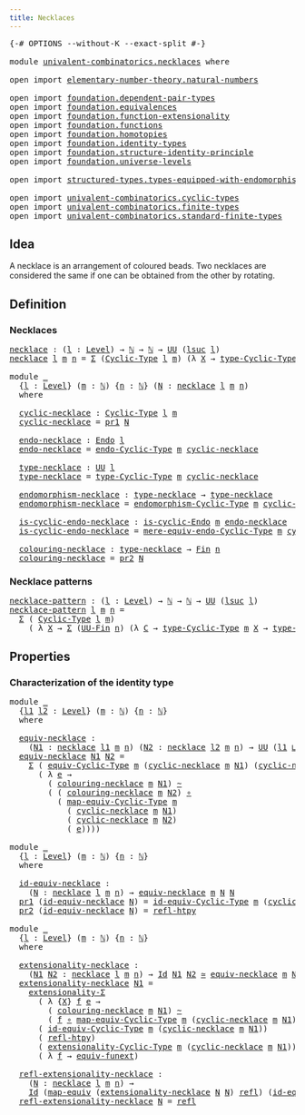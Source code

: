 ```yaml
---
title: Necklaces
---
```


<pre class="Agda"><a id="35" class="Symbol">{-#</a> <a id="39" class="Keyword">OPTIONS</a> <a id="47" class="Pragma">--without-K</a> <a id="59" class="Pragma">--exact-split</a> <a id="73" class="Symbol">#-}</a>

<a id="78" class="Keyword">module</a> <a id="85" href="univalent-combinatorics.necklaces.html" class="Module">univalent-combinatorics.necklaces</a> <a id="119" class="Keyword">where</a>

<a id="126" class="Keyword">open</a> <a id="131" class="Keyword">import</a> <a id="138" href="elementary-number-theory.natural-numbers.html" class="Module">elementary-number-theory.natural-numbers</a>

<a id="180" class="Keyword">open</a> <a id="185" class="Keyword">import</a> <a id="192" href="foundation.dependent-pair-types.html" class="Module">foundation.dependent-pair-types</a>
<a id="224" class="Keyword">open</a> <a id="229" class="Keyword">import</a> <a id="236" href="foundation.equivalences.html" class="Module">foundation.equivalences</a>
<a id="260" class="Keyword">open</a> <a id="265" class="Keyword">import</a> <a id="272" href="foundation.function-extensionality.html" class="Module">foundation.function-extensionality</a>
<a id="307" class="Keyword">open</a> <a id="312" class="Keyword">import</a> <a id="319" href="foundation.functions.html" class="Module">foundation.functions</a>
<a id="340" class="Keyword">open</a> <a id="345" class="Keyword">import</a> <a id="352" href="foundation.homotopies.html" class="Module">foundation.homotopies</a>
<a id="374" class="Keyword">open</a> <a id="379" class="Keyword">import</a> <a id="386" href="foundation.identity-types.html" class="Module">foundation.identity-types</a>
<a id="412" class="Keyword">open</a> <a id="417" class="Keyword">import</a> <a id="424" href="foundation.structure-identity-principle.html" class="Module">foundation.structure-identity-principle</a>
<a id="464" class="Keyword">open</a> <a id="469" class="Keyword">import</a> <a id="476" href="foundation.universe-levels.html" class="Module">foundation.universe-levels</a>

<a id="504" class="Keyword">open</a> <a id="509" class="Keyword">import</a> <a id="516" href="structured-types.types-equipped-with-endomorphisms.html" class="Module">structured-types.types-equipped-with-endomorphisms</a>

<a id="568" class="Keyword">open</a> <a id="573" class="Keyword">import</a> <a id="580" href="univalent-combinatorics.cyclic-types.html" class="Module">univalent-combinatorics.cyclic-types</a>
<a id="617" class="Keyword">open</a> <a id="622" class="Keyword">import</a> <a id="629" href="univalent-combinatorics.finite-types.html" class="Module">univalent-combinatorics.finite-types</a>
<a id="666" class="Keyword">open</a> <a id="671" class="Keyword">import</a> <a id="678" href="univalent-combinatorics.standard-finite-types.html" class="Module">univalent-combinatorics.standard-finite-types</a>
</pre>
## Idea

A necklace is an arrangement of coloured beads. Two necklaces are considered the same if one can be obtained from the other by rotating.

## Definition

### Necklaces

<pre class="Agda"><a id="necklace"></a><a id="914" href="univalent-combinatorics.necklaces.html#914" class="Function">necklace</a> <a id="923" class="Symbol">:</a> <a id="925" class="Symbol">(</a><a id="926" href="univalent-combinatorics.necklaces.html#926" class="Bound">l</a> <a id="928" class="Symbol">:</a> <a id="930" href="Agda.Primitive.html#597" class="Postulate">Level</a><a id="935" class="Symbol">)</a> <a id="937" class="Symbol">→</a> <a id="939" href="elementary-number-theory.natural-numbers.html#1458" class="Datatype">ℕ</a> <a id="941" class="Symbol">→</a> <a id="943" href="elementary-number-theory.natural-numbers.html#1458" class="Datatype">ℕ</a> <a id="945" class="Symbol">→</a> <a id="947" href="foundation-core.universe-levels.html#235" class="Primitive">UU</a> <a id="950" class="Symbol">(</a><a id="951" href="Agda.Primitive.html#780" class="Primitive">lsuc</a> <a id="956" href="univalent-combinatorics.necklaces.html#926" class="Bound">l</a><a id="957" class="Symbol">)</a>
<a id="959" href="univalent-combinatorics.necklaces.html#914" class="Function">necklace</a> <a id="968" href="univalent-combinatorics.necklaces.html#968" class="Bound">l</a> <a id="970" href="univalent-combinatorics.necklaces.html#970" class="Bound">m</a> <a id="972" href="univalent-combinatorics.necklaces.html#972" class="Bound">n</a> <a id="974" class="Symbol">=</a> <a id="976" href="foundation-core.dependent-pair-types.html#515" class="Record">Σ</a> <a id="978" class="Symbol">(</a><a id="979" href="univalent-combinatorics.cyclic-types.html#4237" class="Function">Cyclic-Type</a> <a id="991" href="univalent-combinatorics.necklaces.html#968" class="Bound">l</a> <a id="993" href="univalent-combinatorics.necklaces.html#970" class="Bound">m</a><a id="994" class="Symbol">)</a> <a id="996" class="Symbol">(λ</a> <a id="999" href="univalent-combinatorics.necklaces.html#999" class="Bound">X</a> <a id="1001" class="Symbol">→</a> <a id="1003" href="univalent-combinatorics.cyclic-types.html#4450" class="Function">type-Cyclic-Type</a> <a id="1020" href="univalent-combinatorics.necklaces.html#970" class="Bound">m</a> <a id="1022" href="univalent-combinatorics.necklaces.html#999" class="Bound">X</a> <a id="1024" class="Symbol">→</a> <a id="1026" href="univalent-combinatorics.standard-finite-types.html#2293" class="Function">Fin</a> <a id="1030" href="univalent-combinatorics.necklaces.html#972" class="Bound">n</a><a id="1031" class="Symbol">)</a>

<a id="1034" class="Keyword">module</a> <a id="1041" href="univalent-combinatorics.necklaces.html#1041" class="Module">_</a>
  <a id="1045" class="Symbol">{</a><a id="1046" href="univalent-combinatorics.necklaces.html#1046" class="Bound">l</a> <a id="1048" class="Symbol">:</a> <a id="1050" href="Agda.Primitive.html#597" class="Postulate">Level</a><a id="1055" class="Symbol">}</a> <a id="1057" class="Symbol">(</a><a id="1058" href="univalent-combinatorics.necklaces.html#1058" class="Bound">m</a> <a id="1060" class="Symbol">:</a> <a id="1062" href="elementary-number-theory.natural-numbers.html#1458" class="Datatype">ℕ</a><a id="1063" class="Symbol">)</a> <a id="1065" class="Symbol">{</a><a id="1066" href="univalent-combinatorics.necklaces.html#1066" class="Bound">n</a> <a id="1068" class="Symbol">:</a> <a id="1070" href="elementary-number-theory.natural-numbers.html#1458" class="Datatype">ℕ</a><a id="1071" class="Symbol">}</a> <a id="1073" class="Symbol">(</a><a id="1074" href="univalent-combinatorics.necklaces.html#1074" class="Bound">N</a> <a id="1076" class="Symbol">:</a> <a id="1078" href="univalent-combinatorics.necklaces.html#914" class="Function">necklace</a> <a id="1087" href="univalent-combinatorics.necklaces.html#1046" class="Bound">l</a> <a id="1089" href="univalent-combinatorics.necklaces.html#1058" class="Bound">m</a> <a id="1091" href="univalent-combinatorics.necklaces.html#1066" class="Bound">n</a><a id="1092" class="Symbol">)</a>
  <a id="1096" class="Keyword">where</a>

  <a id="1105" href="univalent-combinatorics.necklaces.html#1105" class="Function">cyclic-necklace</a> <a id="1121" class="Symbol">:</a> <a id="1123" href="univalent-combinatorics.cyclic-types.html#4237" class="Function">Cyclic-Type</a> <a id="1135" href="univalent-combinatorics.necklaces.html#1046" class="Bound">l</a> <a id="1137" href="univalent-combinatorics.necklaces.html#1058" class="Bound">m</a>
  <a id="1141" href="univalent-combinatorics.necklaces.html#1105" class="Function">cyclic-necklace</a> <a id="1157" class="Symbol">=</a> <a id="1159" href="foundation-core.dependent-pair-types.html#605" class="Field">pr1</a> <a id="1163" href="univalent-combinatorics.necklaces.html#1074" class="Bound">N</a>

  <a id="1168" href="univalent-combinatorics.necklaces.html#1168" class="Function">endo-necklace</a> <a id="1182" class="Symbol">:</a> <a id="1184" href="structured-types.types-equipped-with-endomorphisms.html#454" class="Function">Endo</a> <a id="1189" href="univalent-combinatorics.necklaces.html#1046" class="Bound">l</a>
  <a id="1193" href="univalent-combinatorics.necklaces.html#1168" class="Function">endo-necklace</a> <a id="1207" class="Symbol">=</a> <a id="1209" href="univalent-combinatorics.cyclic-types.html#4394" class="Function">endo-Cyclic-Type</a> <a id="1226" href="univalent-combinatorics.necklaces.html#1058" class="Bound">m</a> <a id="1228" href="univalent-combinatorics.necklaces.html#1105" class="Function">cyclic-necklace</a>

  <a id="1247" href="univalent-combinatorics.necklaces.html#1247" class="Function">type-necklace</a> <a id="1261" class="Symbol">:</a> <a id="1263" href="foundation-core.universe-levels.html#235" class="Primitive">UU</a> <a id="1266" href="univalent-combinatorics.necklaces.html#1046" class="Bound">l</a>
  <a id="1270" href="univalent-combinatorics.necklaces.html#1247" class="Function">type-necklace</a> <a id="1284" class="Symbol">=</a> <a id="1286" href="univalent-combinatorics.cyclic-types.html#4450" class="Function">type-Cyclic-Type</a> <a id="1303" href="univalent-combinatorics.necklaces.html#1058" class="Bound">m</a> <a id="1305" href="univalent-combinatorics.necklaces.html#1105" class="Function">cyclic-necklace</a>

  <a id="1324" href="univalent-combinatorics.necklaces.html#1324" class="Function">endomorphism-necklace</a> <a id="1346" class="Symbol">:</a> <a id="1348" href="univalent-combinatorics.necklaces.html#1247" class="Function">type-necklace</a> <a id="1362" class="Symbol">→</a> <a id="1364" href="univalent-combinatorics.necklaces.html#1247" class="Function">type-necklace</a>
  <a id="1380" href="univalent-combinatorics.necklaces.html#1324" class="Function">endomorphism-necklace</a> <a id="1402" class="Symbol">=</a> <a id="1404" href="univalent-combinatorics.cyclic-types.html#4525" class="Function">endomorphism-Cyclic-Type</a> <a id="1429" href="univalent-combinatorics.necklaces.html#1058" class="Bound">m</a> <a id="1431" href="univalent-combinatorics.necklaces.html#1105" class="Function">cyclic-necklace</a>

  <a id="1450" href="univalent-combinatorics.necklaces.html#1450" class="Function">is-cyclic-endo-necklace</a> <a id="1474" class="Symbol">:</a> <a id="1476" href="univalent-combinatorics.cyclic-types.html#4133" class="Function">is-cyclic-Endo</a> <a id="1491" href="univalent-combinatorics.necklaces.html#1058" class="Bound">m</a> <a id="1493" href="univalent-combinatorics.necklaces.html#1168" class="Function">endo-necklace</a>
  <a id="1509" href="univalent-combinatorics.necklaces.html#1450" class="Function">is-cyclic-endo-necklace</a> <a id="1533" class="Symbol">=</a> <a id="1535" href="univalent-combinatorics.cyclic-types.html#4655" class="Function">mere-equiv-endo-Cyclic-Type</a> <a id="1563" href="univalent-combinatorics.necklaces.html#1058" class="Bound">m</a> <a id="1565" href="univalent-combinatorics.necklaces.html#1105" class="Function">cyclic-necklace</a>

  <a id="1584" href="univalent-combinatorics.necklaces.html#1584" class="Function">colouring-necklace</a> <a id="1603" class="Symbol">:</a> <a id="1605" href="univalent-combinatorics.necklaces.html#1247" class="Function">type-necklace</a> <a id="1619" class="Symbol">→</a> <a id="1621" href="univalent-combinatorics.standard-finite-types.html#2293" class="Function">Fin</a> <a id="1625" href="univalent-combinatorics.necklaces.html#1066" class="Bound">n</a>
  <a id="1629" href="univalent-combinatorics.necklaces.html#1584" class="Function">colouring-necklace</a> <a id="1648" class="Symbol">=</a> <a id="1650" href="foundation-core.dependent-pair-types.html#617" class="Field">pr2</a> <a id="1654" href="univalent-combinatorics.necklaces.html#1074" class="Bound">N</a>
</pre>
### Necklace patterns

<pre class="Agda"><a id="necklace-pattern"></a><a id="1692" href="univalent-combinatorics.necklaces.html#1692" class="Function">necklace-pattern</a> <a id="1709" class="Symbol">:</a> <a id="1711" class="Symbol">(</a><a id="1712" href="univalent-combinatorics.necklaces.html#1712" class="Bound">l</a> <a id="1714" class="Symbol">:</a> <a id="1716" href="Agda.Primitive.html#597" class="Postulate">Level</a><a id="1721" class="Symbol">)</a> <a id="1723" class="Symbol">→</a> <a id="1725" href="elementary-number-theory.natural-numbers.html#1458" class="Datatype">ℕ</a> <a id="1727" class="Symbol">→</a> <a id="1729" href="elementary-number-theory.natural-numbers.html#1458" class="Datatype">ℕ</a> <a id="1731" class="Symbol">→</a> <a id="1733" href="foundation-core.universe-levels.html#235" class="Primitive">UU</a> <a id="1736" class="Symbol">(</a><a id="1737" href="Agda.Primitive.html#780" class="Primitive">lsuc</a> <a id="1742" href="univalent-combinatorics.necklaces.html#1712" class="Bound">l</a><a id="1743" class="Symbol">)</a>
<a id="1745" href="univalent-combinatorics.necklaces.html#1692" class="Function">necklace-pattern</a> <a id="1762" href="univalent-combinatorics.necklaces.html#1762" class="Bound">l</a> <a id="1764" href="univalent-combinatorics.necklaces.html#1764" class="Bound">m</a> <a id="1766" href="univalent-combinatorics.necklaces.html#1766" class="Bound">n</a> <a id="1768" class="Symbol">=</a>
  <a id="1772" href="foundation-core.dependent-pair-types.html#515" class="Record">Σ</a> <a id="1774" class="Symbol">(</a> <a id="1776" href="univalent-combinatorics.cyclic-types.html#4237" class="Function">Cyclic-Type</a> <a id="1788" href="univalent-combinatorics.necklaces.html#1762" class="Bound">l</a> <a id="1790" href="univalent-combinatorics.necklaces.html#1764" class="Bound">m</a><a id="1791" class="Symbol">)</a>
    <a id="1797" class="Symbol">(</a> <a id="1799" class="Symbol">λ</a> <a id="1801" href="univalent-combinatorics.necklaces.html#1801" class="Bound">X</a> <a id="1803" class="Symbol">→</a> <a id="1805" href="foundation-core.dependent-pair-types.html#515" class="Record">Σ</a> <a id="1807" class="Symbol">(</a><a id="1808" href="univalent-combinatorics.finite-types.html#5610" class="Function">UU-Fin</a> <a id="1815" href="univalent-combinatorics.necklaces.html#1766" class="Bound">n</a><a id="1816" class="Symbol">)</a> <a id="1818" class="Symbol">(λ</a> <a id="1821" href="univalent-combinatorics.necklaces.html#1821" class="Bound">C</a> <a id="1823" class="Symbol">→</a> <a id="1825" href="univalent-combinatorics.cyclic-types.html#4450" class="Function">type-Cyclic-Type</a> <a id="1842" href="univalent-combinatorics.necklaces.html#1764" class="Bound">m</a> <a id="1844" href="univalent-combinatorics.necklaces.html#1801" class="Bound">X</a> <a id="1846" class="Symbol">→</a> <a id="1848" href="univalent-combinatorics.finite-types.html#5672" class="Function">type-UU-Fin</a> <a id="1860" href="univalent-combinatorics.necklaces.html#1821" class="Bound">C</a><a id="1861" class="Symbol">))</a>
</pre>
## Properties

### Characterization of the identity type

<pre class="Agda"><a id="1935" class="Keyword">module</a> <a id="1942" href="univalent-combinatorics.necklaces.html#1942" class="Module">_</a>
  <a id="1946" class="Symbol">{</a><a id="1947" href="univalent-combinatorics.necklaces.html#1947" class="Bound">l1</a> <a id="1950" href="univalent-combinatorics.necklaces.html#1950" class="Bound">l2</a> <a id="1953" class="Symbol">:</a> <a id="1955" href="Agda.Primitive.html#597" class="Postulate">Level</a><a id="1960" class="Symbol">}</a> <a id="1962" class="Symbol">(</a><a id="1963" href="univalent-combinatorics.necklaces.html#1963" class="Bound">m</a> <a id="1965" class="Symbol">:</a> <a id="1967" href="elementary-number-theory.natural-numbers.html#1458" class="Datatype">ℕ</a><a id="1968" class="Symbol">)</a> <a id="1970" class="Symbol">{</a><a id="1971" href="univalent-combinatorics.necklaces.html#1971" class="Bound">n</a> <a id="1973" class="Symbol">:</a> <a id="1975" href="elementary-number-theory.natural-numbers.html#1458" class="Datatype">ℕ</a><a id="1976" class="Symbol">}</a>
  <a id="1980" class="Keyword">where</a>
  
  <a id="1991" href="univalent-combinatorics.necklaces.html#1991" class="Function">equiv-necklace</a> <a id="2006" class="Symbol">:</a>
    <a id="2012" class="Symbol">(</a><a id="2013" href="univalent-combinatorics.necklaces.html#2013" class="Bound">N1</a> <a id="2016" class="Symbol">:</a> <a id="2018" href="univalent-combinatorics.necklaces.html#914" class="Function">necklace</a> <a id="2027" href="univalent-combinatorics.necklaces.html#1947" class="Bound">l1</a> <a id="2030" href="univalent-combinatorics.necklaces.html#1963" class="Bound">m</a> <a id="2032" href="univalent-combinatorics.necklaces.html#1971" class="Bound">n</a><a id="2033" class="Symbol">)</a> <a id="2035" class="Symbol">(</a><a id="2036" href="univalent-combinatorics.necklaces.html#2036" class="Bound">N2</a> <a id="2039" class="Symbol">:</a> <a id="2041" href="univalent-combinatorics.necklaces.html#914" class="Function">necklace</a> <a id="2050" href="univalent-combinatorics.necklaces.html#1950" class="Bound">l2</a> <a id="2053" href="univalent-combinatorics.necklaces.html#1963" class="Bound">m</a> <a id="2055" href="univalent-combinatorics.necklaces.html#1971" class="Bound">n</a><a id="2056" class="Symbol">)</a> <a id="2058" class="Symbol">→</a> <a id="2060" href="foundation-core.universe-levels.html#235" class="Primitive">UU</a> <a id="2063" class="Symbol">(</a><a id="2064" href="univalent-combinatorics.necklaces.html#1947" class="Bound">l1</a> <a id="2067" href="Agda.Primitive.html#810" class="Primitive Operator">⊔</a> <a id="2069" href="univalent-combinatorics.necklaces.html#1950" class="Bound">l2</a><a id="2071" class="Symbol">)</a>
  <a id="2075" href="univalent-combinatorics.necklaces.html#1991" class="Function">equiv-necklace</a> <a id="2090" href="univalent-combinatorics.necklaces.html#2090" class="Bound">N1</a> <a id="2093" href="univalent-combinatorics.necklaces.html#2093" class="Bound">N2</a> <a id="2096" class="Symbol">=</a>
    <a id="2102" href="foundation-core.dependent-pair-types.html#515" class="Record">Σ</a> <a id="2104" class="Symbol">(</a> <a id="2106" href="univalent-combinatorics.cyclic-types.html#6284" class="Function">equiv-Cyclic-Type</a> <a id="2124" href="univalent-combinatorics.necklaces.html#1963" class="Bound">m</a> <a id="2126" class="Symbol">(</a><a id="2127" href="univalent-combinatorics.necklaces.html#1105" class="Function">cyclic-necklace</a> <a id="2143" href="univalent-combinatorics.necklaces.html#1963" class="Bound">m</a> <a id="2145" href="univalent-combinatorics.necklaces.html#2090" class="Bound">N1</a><a id="2147" class="Symbol">)</a> <a id="2149" class="Symbol">(</a><a id="2150" href="univalent-combinatorics.necklaces.html#1105" class="Function">cyclic-necklace</a> <a id="2166" href="univalent-combinatorics.necklaces.html#1963" class="Bound">m</a> <a id="2168" href="univalent-combinatorics.necklaces.html#2093" class="Bound">N2</a><a id="2170" class="Symbol">))</a>
      <a id="2179" class="Symbol">(</a> <a id="2181" class="Symbol">λ</a> <a id="2183" href="univalent-combinatorics.necklaces.html#2183" class="Bound">e</a> <a id="2185" class="Symbol">→</a>
        <a id="2195" class="Symbol">(</a> <a id="2197" href="univalent-combinatorics.necklaces.html#1584" class="Function">colouring-necklace</a> <a id="2216" href="univalent-combinatorics.necklaces.html#1963" class="Bound">m</a> <a id="2218" href="univalent-combinatorics.necklaces.html#2090" class="Bound">N1</a><a id="2220" class="Symbol">)</a> <a id="2222" href="foundation-core.homotopies.html#627" class="Function Operator">~</a>
        <a id="2232" class="Symbol">(</a> <a id="2234" class="Symbol">(</a> <a id="2236" href="univalent-combinatorics.necklaces.html#1584" class="Function">colouring-necklace</a> <a id="2255" href="univalent-combinatorics.necklaces.html#1963" class="Bound">m</a> <a id="2257" href="univalent-combinatorics.necklaces.html#2093" class="Bound">N2</a><a id="2259" class="Symbol">)</a> <a id="2261" href="foundation-core.functions.html#420" class="Function Operator">∘</a>
          <a id="2273" class="Symbol">(</a> <a id="2275" href="univalent-combinatorics.cyclic-types.html#6591" class="Function">map-equiv-Cyclic-Type</a> <a id="2297" href="univalent-combinatorics.necklaces.html#1963" class="Bound">m</a>
            <a id="2311" class="Symbol">(</a> <a id="2313" href="univalent-combinatorics.necklaces.html#1105" class="Function">cyclic-necklace</a> <a id="2329" href="univalent-combinatorics.necklaces.html#1963" class="Bound">m</a> <a id="2331" href="univalent-combinatorics.necklaces.html#2090" class="Bound">N1</a><a id="2333" class="Symbol">)</a>
            <a id="2347" class="Symbol">(</a> <a id="2349" href="univalent-combinatorics.necklaces.html#1105" class="Function">cyclic-necklace</a> <a id="2365" href="univalent-combinatorics.necklaces.html#1963" class="Bound">m</a> <a id="2367" href="univalent-combinatorics.necklaces.html#2093" class="Bound">N2</a><a id="2369" class="Symbol">)</a>
            <a id="2383" class="Symbol">(</a> <a id="2385" href="univalent-combinatorics.necklaces.html#2183" class="Bound">e</a><a id="2386" class="Symbol">))))</a>

<a id="2392" class="Keyword">module</a> <a id="2399" href="univalent-combinatorics.necklaces.html#2399" class="Module">_</a>
  <a id="2403" class="Symbol">{</a><a id="2404" href="univalent-combinatorics.necklaces.html#2404" class="Bound">l</a> <a id="2406" class="Symbol">:</a> <a id="2408" href="Agda.Primitive.html#597" class="Postulate">Level</a><a id="2413" class="Symbol">}</a> <a id="2415" class="Symbol">(</a><a id="2416" href="univalent-combinatorics.necklaces.html#2416" class="Bound">m</a> <a id="2418" class="Symbol">:</a> <a id="2420" href="elementary-number-theory.natural-numbers.html#1458" class="Datatype">ℕ</a><a id="2421" class="Symbol">)</a> <a id="2423" class="Symbol">{</a><a id="2424" href="univalent-combinatorics.necklaces.html#2424" class="Bound">n</a> <a id="2426" class="Symbol">:</a> <a id="2428" href="elementary-number-theory.natural-numbers.html#1458" class="Datatype">ℕ</a><a id="2429" class="Symbol">}</a>
  <a id="2433" class="Keyword">where</a>

  <a id="2442" href="univalent-combinatorics.necklaces.html#2442" class="Function">id-equiv-necklace</a> <a id="2460" class="Symbol">:</a>
    <a id="2466" class="Symbol">(</a><a id="2467" href="univalent-combinatorics.necklaces.html#2467" class="Bound">N</a> <a id="2469" class="Symbol">:</a> <a id="2471" href="univalent-combinatorics.necklaces.html#914" class="Function">necklace</a> <a id="2480" href="univalent-combinatorics.necklaces.html#2404" class="Bound">l</a> <a id="2482" href="univalent-combinatorics.necklaces.html#2416" class="Bound">m</a> <a id="2484" href="univalent-combinatorics.necklaces.html#2424" class="Bound">n</a><a id="2485" class="Symbol">)</a> <a id="2487" class="Symbol">→</a> <a id="2489" href="univalent-combinatorics.necklaces.html#1991" class="Function">equiv-necklace</a> <a id="2504" href="univalent-combinatorics.necklaces.html#2416" class="Bound">m</a> <a id="2506" href="univalent-combinatorics.necklaces.html#2467" class="Bound">N</a> <a id="2508" href="univalent-combinatorics.necklaces.html#2467" class="Bound">N</a>
  <a id="2512" href="foundation-core.dependent-pair-types.html#605" class="Field">pr1</a> <a id="2516" class="Symbol">(</a><a id="2517" href="univalent-combinatorics.necklaces.html#2442" class="Function">id-equiv-necklace</a> <a id="2535" href="univalent-combinatorics.necklaces.html#2535" class="Bound">N</a><a id="2536" class="Symbol">)</a> <a id="2538" class="Symbol">=</a> <a id="2540" href="univalent-combinatorics.cyclic-types.html#7123" class="Function">id-equiv-Cyclic-Type</a> <a id="2561" href="univalent-combinatorics.necklaces.html#2416" class="Bound">m</a> <a id="2563" class="Symbol">(</a><a id="2564" href="univalent-combinatorics.necklaces.html#1105" class="Function">cyclic-necklace</a> <a id="2580" href="univalent-combinatorics.necklaces.html#2416" class="Bound">m</a> <a id="2582" href="univalent-combinatorics.necklaces.html#2535" class="Bound">N</a><a id="2583" class="Symbol">)</a>
  <a id="2587" href="foundation-core.dependent-pair-types.html#617" class="Field">pr2</a> <a id="2591" class="Symbol">(</a><a id="2592" href="univalent-combinatorics.necklaces.html#2442" class="Function">id-equiv-necklace</a> <a id="2610" href="univalent-combinatorics.necklaces.html#2610" class="Bound">N</a><a id="2611" class="Symbol">)</a> <a id="2613" class="Symbol">=</a> <a id="2615" href="foundation-core.homotopies.html#741" class="Function">refl-htpy</a>

<a id="2626" class="Keyword">module</a> <a id="2633" href="univalent-combinatorics.necklaces.html#2633" class="Module">_</a>
  <a id="2637" class="Symbol">{</a><a id="2638" href="univalent-combinatorics.necklaces.html#2638" class="Bound">l</a> <a id="2640" class="Symbol">:</a> <a id="2642" href="Agda.Primitive.html#597" class="Postulate">Level</a><a id="2647" class="Symbol">}</a> <a id="2649" class="Symbol">(</a><a id="2650" href="univalent-combinatorics.necklaces.html#2650" class="Bound">m</a> <a id="2652" class="Symbol">:</a> <a id="2654" href="elementary-number-theory.natural-numbers.html#1458" class="Datatype">ℕ</a><a id="2655" class="Symbol">)</a> <a id="2657" class="Symbol">{</a><a id="2658" href="univalent-combinatorics.necklaces.html#2658" class="Bound">n</a> <a id="2660" class="Symbol">:</a> <a id="2662" href="elementary-number-theory.natural-numbers.html#1458" class="Datatype">ℕ</a><a id="2663" class="Symbol">}</a>
  <a id="2667" class="Keyword">where</a>
  
  <a id="2678" href="univalent-combinatorics.necklaces.html#2678" class="Function">extensionality-necklace</a> <a id="2702" class="Symbol">:</a>
    <a id="2708" class="Symbol">(</a><a id="2709" href="univalent-combinatorics.necklaces.html#2709" class="Bound">N1</a> <a id="2712" href="univalent-combinatorics.necklaces.html#2712" class="Bound">N2</a> <a id="2715" class="Symbol">:</a> <a id="2717" href="univalent-combinatorics.necklaces.html#914" class="Function">necklace</a> <a id="2726" href="univalent-combinatorics.necklaces.html#2638" class="Bound">l</a> <a id="2728" href="univalent-combinatorics.necklaces.html#2650" class="Bound">m</a> <a id="2730" href="univalent-combinatorics.necklaces.html#2658" class="Bound">n</a><a id="2731" class="Symbol">)</a> <a id="2733" class="Symbol">→</a> <a id="2735" href="foundation-core.identity-types.html#1767" class="Datatype">Id</a> <a id="2738" href="univalent-combinatorics.necklaces.html#2709" class="Bound">N1</a> <a id="2741" href="univalent-combinatorics.necklaces.html#2712" class="Bound">N2</a> <a id="2744" href="foundation-core.equivalences.html#1621" class="Function Operator">≃</a> <a id="2746" href="univalent-combinatorics.necklaces.html#1991" class="Function">equiv-necklace</a> <a id="2761" href="univalent-combinatorics.necklaces.html#2650" class="Bound">m</a> <a id="2763" href="univalent-combinatorics.necklaces.html#2709" class="Bound">N1</a> <a id="2766" href="univalent-combinatorics.necklaces.html#2712" class="Bound">N2</a>
  <a id="2771" href="univalent-combinatorics.necklaces.html#2678" class="Function">extensionality-necklace</a> <a id="2795" href="univalent-combinatorics.necklaces.html#2795" class="Bound">N1</a> <a id="2798" class="Symbol">=</a>
    <a id="2804" href="foundation.structure-identity-principle.html#2994" class="Function">extensionality-Σ</a>
      <a id="2827" class="Symbol">(</a> <a id="2829" class="Symbol">λ</a> <a id="2831" class="Symbol">{</a><a id="2832" href="univalent-combinatorics.necklaces.html#2832" class="Bound">X</a><a id="2833" class="Symbol">}</a> <a id="2835" href="univalent-combinatorics.necklaces.html#2835" class="Bound">f</a> <a id="2837" href="univalent-combinatorics.necklaces.html#2837" class="Bound">e</a> <a id="2839" class="Symbol">→</a>
        <a id="2849" class="Symbol">(</a> <a id="2851" href="univalent-combinatorics.necklaces.html#1584" class="Function">colouring-necklace</a> <a id="2870" href="univalent-combinatorics.necklaces.html#2650" class="Bound">m</a> <a id="2872" href="univalent-combinatorics.necklaces.html#2795" class="Bound">N1</a><a id="2874" class="Symbol">)</a> <a id="2876" href="foundation-core.homotopies.html#627" class="Function Operator">~</a>
        <a id="2886" class="Symbol">(</a> <a id="2888" href="univalent-combinatorics.necklaces.html#2835" class="Bound">f</a> <a id="2890" href="foundation-core.functions.html#420" class="Function Operator">∘</a> <a id="2892" href="univalent-combinatorics.cyclic-types.html#6591" class="Function">map-equiv-Cyclic-Type</a> <a id="2914" href="univalent-combinatorics.necklaces.html#2650" class="Bound">m</a> <a id="2916" class="Symbol">(</a><a id="2917" href="univalent-combinatorics.necklaces.html#1105" class="Function">cyclic-necklace</a> <a id="2933" href="univalent-combinatorics.necklaces.html#2650" class="Bound">m</a> <a id="2935" href="univalent-combinatorics.necklaces.html#2795" class="Bound">N1</a><a id="2937" class="Symbol">)</a> <a id="2939" href="univalent-combinatorics.necklaces.html#2832" class="Bound">X</a> <a id="2941" href="univalent-combinatorics.necklaces.html#2837" class="Bound">e</a><a id="2942" class="Symbol">))</a>
      <a id="2951" class="Symbol">(</a> <a id="2953" href="univalent-combinatorics.cyclic-types.html#7123" class="Function">id-equiv-Cyclic-Type</a> <a id="2974" href="univalent-combinatorics.necklaces.html#2650" class="Bound">m</a> <a id="2976" class="Symbol">(</a><a id="2977" href="univalent-combinatorics.necklaces.html#1105" class="Function">cyclic-necklace</a> <a id="2993" href="univalent-combinatorics.necklaces.html#2650" class="Bound">m</a> <a id="2995" href="univalent-combinatorics.necklaces.html#2795" class="Bound">N1</a><a id="2997" class="Symbol">))</a>
      <a id="3006" class="Symbol">(</a> <a id="3008" href="foundation-core.homotopies.html#741" class="Function">refl-htpy</a><a id="3017" class="Symbol">)</a>
      <a id="3025" class="Symbol">(</a> <a id="3027" href="univalent-combinatorics.cyclic-types.html#8180" class="Function">extensionality-Cyclic-Type</a> <a id="3054" href="univalent-combinatorics.necklaces.html#2650" class="Bound">m</a> <a id="3056" class="Symbol">(</a><a id="3057" href="univalent-combinatorics.necklaces.html#1105" class="Function">cyclic-necklace</a> <a id="3073" href="univalent-combinatorics.necklaces.html#2650" class="Bound">m</a> <a id="3075" href="univalent-combinatorics.necklaces.html#2795" class="Bound">N1</a><a id="3077" class="Symbol">))</a>
      <a id="3086" class="Symbol">(</a> <a id="3088" class="Symbol">λ</a> <a id="3090" href="univalent-combinatorics.necklaces.html#3090" class="Bound">f</a> <a id="3092" class="Symbol">→</a> <a id="3094" href="foundation-core.function-extensionality.html#1301" class="Function">equiv-funext</a><a id="3106" class="Symbol">)</a>

  <a id="3111" href="univalent-combinatorics.necklaces.html#3111" class="Function">refl-extensionality-necklace</a> <a id="3140" class="Symbol">:</a>
    <a id="3146" class="Symbol">(</a><a id="3147" href="univalent-combinatorics.necklaces.html#3147" class="Bound">N</a> <a id="3149" class="Symbol">:</a> <a id="3151" href="univalent-combinatorics.necklaces.html#914" class="Function">necklace</a> <a id="3160" href="univalent-combinatorics.necklaces.html#2638" class="Bound">l</a> <a id="3162" href="univalent-combinatorics.necklaces.html#2650" class="Bound">m</a> <a id="3164" href="univalent-combinatorics.necklaces.html#2658" class="Bound">n</a><a id="3165" class="Symbol">)</a> <a id="3167" class="Symbol">→</a>
    <a id="3173" href="foundation-core.identity-types.html#1767" class="Datatype">Id</a> <a id="3176" class="Symbol">(</a><a id="3177" href="foundation-core.equivalences.html#1821" class="Function">map-equiv</a> <a id="3187" class="Symbol">(</a><a id="3188" href="univalent-combinatorics.necklaces.html#2678" class="Function">extensionality-necklace</a> <a id="3212" href="univalent-combinatorics.necklaces.html#3147" class="Bound">N</a> <a id="3214" href="univalent-combinatorics.necklaces.html#3147" class="Bound">N</a><a id="3215" class="Symbol">)</a> <a id="3217" href="foundation-core.identity-types.html#1820" class="InductiveConstructor">refl</a><a id="3221" class="Symbol">)</a> <a id="3223" class="Symbol">(</a><a id="3224" href="univalent-combinatorics.necklaces.html#2442" class="Function">id-equiv-necklace</a> <a id="3242" href="univalent-combinatorics.necklaces.html#2650" class="Bound">m</a> <a id="3244" href="univalent-combinatorics.necklaces.html#3147" class="Bound">N</a><a id="3245" class="Symbol">)</a>
  <a id="3249" href="univalent-combinatorics.necklaces.html#3111" class="Function">refl-extensionality-necklace</a> <a id="3278" href="univalent-combinatorics.necklaces.html#3278" class="Bound">N</a> <a id="3280" class="Symbol">=</a> <a id="3282" href="foundation-core.identity-types.html#1820" class="InductiveConstructor">refl</a>
</pre>